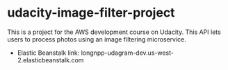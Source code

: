 # udacity-image-filter-project

This is a project for the AWS development course on Udacity. This API lets users to process photos using an image filtering microservice.

* Elastic Beanstalk link:  longnpp-udagram-dev.us-west-2.elasticbeanstalk.com